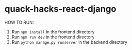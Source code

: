 # quack-hacks-react-django

HOW TO RUN:

1. Run `npm install` in the frontend directory
2. Run `npm run dev` in the frontend directory
3. Run `python manage.py runserver` in the backend directory